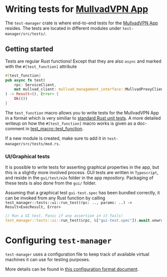 # Writing tests for [MullvadVPN App](https://github.com/mullvad/mullvadvpn-app/)

The `test-manager` crate is where end-to-end tests for the [MullvadVPN
App](https://github.com/mullvad/mullvadvpn-app/) resides. The tests are located
in different modules under `test-manager/src/tests/`.

## Getting started

Tests are regular Rust functions! Except that they are also `async` and marked
with the `#[test_function]` attribute

```rust
#[test_function]
pub async fn test(
    rpc: ServiceClient,
    mut mullvad_client: mullvad_management_interface::MullvadProxyClient,
) -> Result<(), Error> {
    Ok(())
}
```

The `test_function` macro allows you to write tests for the MullvadVPN App in a
format which is very similiar to [standard Rust unit
tests](https://doc.rust-lang.org/book/ch11-01-writing-tests.html). A more
detailed writeup on how the `#[test_function]` macro works is given as a
doc-comment in [test_macro::test_function](./test_macro/src/lib.rs).

If a new module is created, make sure to add it in
`test-manager/src/tests/mod.rs`.

### UI/Graphical tests

It is possible to write tests for asserting graphical properties in the app, but
this is a slightly more involved process. GUI tests are written in `Typescript`,
and reside in the `gui/test/e2e` folder in the app repository. Packaging of
these tests is also done from the `gui/` folder.

Assuming that a graphical test `gui-test.spec` has been bundled correctly, it
can be invoked from any Rust function by calling
`test_manager::tests::ui::run_test(rpc:
.., params: ..) -> Result<ExecResult,
Error>`

```rust
// Run a UI test. Panic if any assertion in it fails!
test_manager::tests::ui::run_test(&rpc, &["gui-test.spec"]).await.unwrap()
```

# Configuring `test-manager`

`test-manager` uses a configuration file to keep track of available virtual machines it can use for testing purposes.

More details can be found in [this configuration format document](./docs/config.md).
